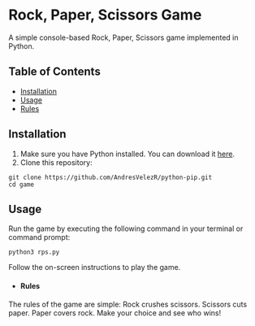 # Rock, Paper, Scissors Game

A simple console-based Rock, Paper, Scissors game implemented in Python.

## Table of Contents

- [Installation](#installation)
- [Usage](#usage)
- [Rules](#rules)

## Installation

1. Make sure you have Python installed. You can download it [here](https://www.python.org/).
2. Clone this repository:

```
git clone https://github.com/AndresVelezR/python-pip.git
cd game
```
## Usage
Run the game by executing the following command in your terminal or command prompt:
```
python3 rps.py
```
Follow the on-screen instructions to play the game.


- #### Rules
The rules of the game are simple:
Rock crushes scissors.
Scissors cuts paper.
Paper covers rock.
Make your choice and see who wins!
